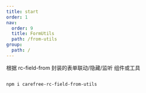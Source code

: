 ```yaml
---
title: start
order: 1
nav:
  order: 9
  title: FormUtils
  path: /from-utils
group:
  path: /
---
```


根据 rc-field-from 封装的表单联动/隐藏/监听 组件或工具

```bash

npm i carefree-rc-field-from-utils

```
